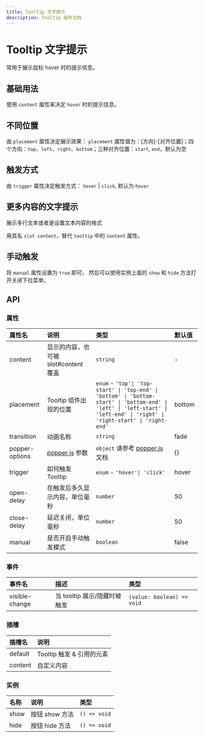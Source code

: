 ```yaml
---
title: Tooltip 文字提示
description: Tooltip 组件文档
---
```


# Tooltip 文字提示

常用于展示鼠标 hover 时的提示信息。

## 基础用法

使用 `content` 属性来决定 `hover` 时的提示信息。

<preview path="../demo/Tooltip/Basic.vue" title="基础用法" description="Tooltip 组件的基础用法"></preview>

## 不同位置

由 `placement` 属性决定展示效果： `placement` 属性值为：[方向]-[对齐位置]；四个方向：`top`、`left`、`right`、`bottom`；三种对齐位置：`start`, `end`，默认为空

<preview path="../demo/Tooltip/Position.vue" title="不同位置" description="Tooltip 组件的不同位置"></preview>

## 触发方式

由 `trigger` 属性决定触发方式： `hover` | `click`, 默认为 `hover`

<preview path="../demo/Tooltip/Trigger.vue" title="触发方式" description="Tooltip 组件的触发方式"></preview>

## 更多内容的文字提示

展示多行文本或者是设置文本内容的格式

用具名 `slot content`，替代 `tooltip` 中的 `content` 属性。

<preview path="../demo/Tooltip/Content.vue" title="更多内容的文字提示" description="Tooltip 组件的更多内容的文字提示"></preview>

## 手动触发

将 `manual` 属性设置为 `true` 即可， 然后可以使用实例上面的 `show` 和 `hide` 方法打开关闭下拉菜单。

<preview path="../demo/Tooltip/Manual.vue" title="手动触发" description="Tooltip 组件的手动触发"></preview>

## API

### 属性

| 属性名         | 说明                                             | 类型                                                                                                                                                                         | 默认值 |
| :------------- | :----------------------------------------------- | :--------------------------------------------------------------------------------------------------------------------------------------------------------------------------- | :----- |
| content        | 显示的内容，也可被 slot#content 覆盖             | `string`                                                                                                                                                                     | -      |
| placement      | Tooltip 组件出现的位置                           | `enum` - `'top'\| 'top-start' \| 'top-end' \| 'bottom' \| 'bottom-start' \| 'bottom-end' \| 'left' \| 'left-start' \| 'left-end' \| 'right' \| 'right-start' \| 'right-end'` | bottom |
| transition     | 动画名称                                         | `string`                                                                                                                                                                     | fade   |
| popper-options | [popper.js](https://popper.js.org/docs/v2/) 参数 | `object` 请参考 [popper.js](https://popper.js.org/docs/v2/) 文档                                                                                                             | {}     |
| trigger        | 如何触发 Tooltip                                 | `enum` - `'hover'\| 'click'`                                                                                                                                                 | hover  |
| open-delay     | 在触发后多久显示内容，单位毫秒                   | `number`                                                                                                                                                                     | 50     |
| close-delay    | 延迟关闭，单位毫秒                               | `number`                                                                                                                                                                     | 50     |
| manual         | 是否开启手动触发模式                             | `boolean`                                                                                                                                                                    | false  |

### 事件

| 事件名         | 描述                         | 类型                       |
| :------------- | :--------------------------- | :------------------------- |
| visible-change | 当 tooltip 展示/隐藏时被触发 | `(value: boolean) => void` |

### 插槽

| 插槽名  | 说明                      |
| :------ | :------------------------ |
| default | Tooltip 触发 & 引用的元素 |
| content | 自定义内容                |

### 实例

| 名称 | 说明           | 类型         |
| :--- | :------------- | :----------- |
| show | 按钮 show 方法 | `() => void` |
| hide | 按钮 hide 方法 | `() => void` |
